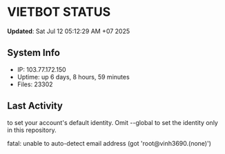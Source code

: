 # VIETBOT STATUS
**Updated**: Sat Jul 12 05:12:29 AM +07 2025

## System Info
- IP: 103.77.172.150
- Uptime: up 6 days, 8 hours, 59 minutes
- Files: 23302

## Last Activity

to set your account's default identity.
Omit --global to set the identity only in this repository.

fatal: unable to auto-detect email address (got 'root@vinh3690.(none)')
